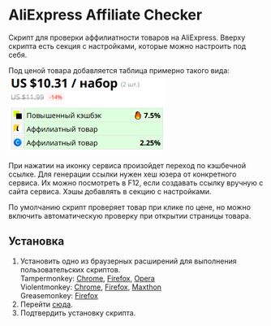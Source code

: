 # AliExpress Affiliate Checker
Скрипт для проверки аффилиатности товаров на AliExpress.
Вверху скрипта есть секция с настройками, которые можно настроить под себя.

Под ценой товара добавляется таблица примерно такого вида:  
![Таблица](img/table.png)

При нажатии на иконку сервиса произойдет переход по кэшбечной ссылке. Для генерации ссылки нужен хеш юзера от конкретного сервиса. Их можно посмотреть в F12, если создавать ссылку вручную с сайта сервиса. Хэшы добавлять в секцию с настройками.

По умолчанию скрипт проверяет товар при клике по цене, но можно включить автоматическую проверку при открытии страницы товара.

## Установка
1. Установить одно из браузерных расширений для выполнения пользовательских скриптов.  
   Tampermonkey: [Chrome](https://chrome.google.com/webstore/detail/tampermonkey/dhdgffkkebhmkfjojejmpbldmpobfkfo?hl=ru), [Firefox](https://addons.mozilla.org/ru/firefox/addon/tampermonkey/), [Opera](https://addons.opera.com/ru/extensions/details/tampermonkey-beta/)  
   Violentmonkey: [Chrome](https://chrome.google.com/webstore/detail/violentmonkey/jinjaccalgkegednnccohejagnlnfdag?hl=ru), [Firefox](https://addons.mozilla.org/ru/firefox/addon/violentmonkey/), [Maxthon](https://extension.maxthon.com/detail/index.php?view_id=1680)  
   Greasemonkey: [Firefox](https://addons.mozilla.org/ru/firefox/addon/greasemonkey/)
2. Перейти [сюда](/../../raw/master/AliExpressAffiliateChecker.user.js).
3. Подтвердить установку скрипта.
